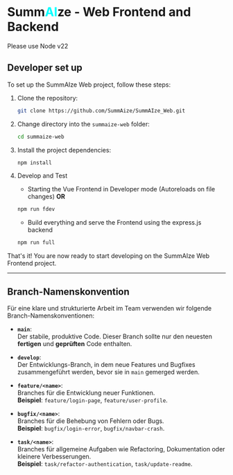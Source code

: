 # Summ<span style="color: #00ffff;">AI</span>ze - Web Frontend and Backend

Please use Node v22

## Developer set up

To set up the SummAIze Web project, follow these steps:

1. Clone the repository:

   ```bash
   git clone https://github.com/SummAize/SummAIze_Web.git
   ```

2. Change directory into the `summaize-web` folder:

   ```bash
   cd summaize-web
   ```

3. Install the project dependencies:

   ```bash
   npm install
   ```

4. Develop and Test

   - Starting the Vue Frontend in Developer mode (Autoreloads on file changes) **OR**

   ```bash
   npm run fdev
   ```

   - Build everything and serve the Frontend using the express.js backend

   ```bash
   npm run full
   ```

That's it! You are now ready to start developing on the SummAIze Web Frontend project.

---------------
## Branch-Namenskonvention

Für eine klare und strukturierte Arbeit im Team verwenden wir folgende Branch-Namenskonventionen:

* **`main`**:  
   Der stabile, produktive Code. Dieser Branch sollte nur den neuesten **fertigen** und **geprüften** Code enthalten.

* **`develop`**:  
   Der Entwicklungs-Branch, in dem neue Features und Bugfixes zusammengeführt werden, bevor sie in `main` gemerged werden.

* **`feature/<name>`**:  
   Branches für die Entwicklung neuer Funktionen.  
   **Beispiel**: `feature/login-page`, `feature/user-profile`.

* **`bugfix/<name>`**:  
   Branches für die Behebung von Fehlern oder Bugs.  
   **Beispiel**: `bugfix/login-error`, `bugfix/navbar-crash`.

* **`task/<name>`**:  
   Branches für allgemeine Aufgaben wie Refactoring, Dokumentation oder kleinere Verbesserungen.  
   **Beispiel**: `task/refactor-authentication`, `task/update-readme`.
